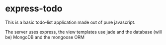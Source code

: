 express-todo
============

This is a basic todo-list application made out of pure javascript.

The server uses express, the view templates use jade and the database (will be) MongoDB and the mongoose ORM